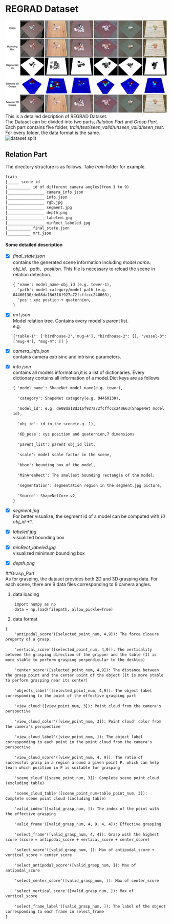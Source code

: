 # REGRAD Dataset

![REGRAD](./REGRAD.png)  
This is a detailed decription of REGRAD Dataset.  
The Dataset can be divided into two parts, *Relation Part*  and  *Grasp Part*. Each part contains five folder, 
*train/test/seen_valid/unseen_valid/seen_test*. For every folder, the data format is the same.  
![dataset split](https://github.com/poisonwine/REGRAD/blob/master/model%20split.png) 

## Relation Part
The directory structure is as follows. Take *train* folder for example.  
```
train  
|_____ scene id  
|__________ id of different camera angles(from 1 to 9)
|________________ camera_info.json
|________________ info.json
|________________ rgb.jpg
|________________ segment.jpg
|________________ depth.png
|________________ labeled.jpg
|________________ minRect_labeled.jpg
|__________ final_state.json
|__________ mrt.json
```
#### Some detailed description

- [x] *final_state.json*  
    contains the  generated scene information including *model name*、*obj_id*、*path*、*position*. This file is necessary to
    reload the scene in relation detection.
    ```angular2
    { 'name': model_name-obj_id (e.g. tower-1),
      'path': model category/model path (e.g. 04460130/de08da18d316f927a72fcffccc240663),
      'pos': xyz postion + quaternion,
  }
    ```
- [x] *mrt.json*  
    Model relation tree. Contains every model's parent list.  
    e.g.  
    ```angular2
    {"table-1": ['birdhouse-2','mug-4'], "birdhouse-2": [], "vessel-3": ['mug-4'], "mug-4": [] }
    ```
- [x] *camera_info.json*  
    contains camera extrisinc and intrisinc parameters.

- [x] *info.json*  
    contains all models information,it is a list of dictionaries. Every
    dictionary contains all information of a model.Dict keys are as follows.  
    ```angular2
    { 'model_name': ShapeNet model name(e.g. tower),
  
      'category': ShapeNet category(e.g. 04460130),
  
      'model_id': e.g. de08da18d316f927a72fcffccc240663(ShapeNet model id),
  
      'obj_id': id in the scene(e.g. 1),
  
      '6D_pose': xyz position and quaternion,7 dimensions
  
      'parent_list': parent obj_id list,
  
      'scale': model scale factor in the scene,
  
      'bbox': bounding box of the model,
  
      'MinAreaRect': The smallest bounding rectangle of the model,
  
      'segmentation': segmentation region in the segment.jpg picture,
  
      'Source': ShapeNetCore.v2,
  }
  ```
- [x] *segment.jpg*  
    For better visualize, the segment id of a model can be  computed  with *10 obj_id +1*.  
   
- [x] *labeled.jpg*  
    visualized bounding box
- [x] *minRect_labeled.jpg*  
    visualized minimum bounding box
- [x] *depth.png*  


##Grasp_Part  
As for grasping, the dataset provides both 2D and 3D grasping data. For each scene, there are 9 data files
corresponding to 9 camera angles.  
1. data loading
```angular2
    import numpy as np
    data = np.load(filepath, allow_pickle=True)
```
2. data format
```angular2
{
    'antipodal_score'([selected_point_num, 4,9]): The force closure property of a grasp,
 
    'vertical_score'([selected_point_num, 4,9]): The verticality between the grasping direction of the gripper and the table (It is more stable to perform grasping perpendicular to the desktop)

    'center_score'([selected_point_num, 4,9]): The distance between the grasp point and the center point of the object (It is more stable to perform grasping near its center)
    
    'objects_label'([selected_point_num, 4,9]): The object label corresponding to the point of the effective grasping part
    
    'view_cloud'([view_point_num, 3]): Point cloud from the camera's perspective
    
    'view_cloud_color'([view_point_num, 3]): Point cloud' color from the camera's perspective
    
    'view_cloud_label'([view_point_num, ]): The object label corresponding to each point in the point cloud from the camera's perspective
    
    'view_cloud_score'([view_point_num, 4, 9]): The ratio of successful grasp in a region around a given point P, which can help learn which position in P is suitable for grasping
    
    'scene_cloud'([scene_point_num, 3]): Complete scene point cloud (excluding table)
    
    'scene_cloud_table'([scene_point_num+table_point_num, 3]): Complete scene point cloud (including table)
    
    'valid_index'([valid_grasp_num, ]): The index of the point with the effective grasping
    
    'valid_frame'([valid_grasp_num, 4, 9, 4, 4]): Effective grasping
    
    'select_frame'([valid_grasp_num, 4, 4]): Grasp with the highest score (score = antipodal_score + vertical_score + center_score)
    
    'select_score'([valid_grasp_num, ]): Max of antipodal_score + vertical_score + center_score
    
    'select_antipodal_score'([valid_grasp_num, ]): Max of antipodal_score
    
    'select_center_score'([valid_grasp_num, ]): Max of center_score
    
    'select_vertical_score'([valid_grasp_num, ]): Max of vertical_score
    
    'select_frame_label'([valid_grasp_num, ]): The label of the object corresponding to each frame in select_frame
}
```
